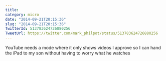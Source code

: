 ```yaml
---
title: 
category: micro
date: "2014-09-21T20:15:36"
slug: "2014-09-21T20:15:36"
TwitterId: 513783624726880256
TweetUrl: https://twitter.com/mark_philpot/status/513783624726880256
---
```


YouTube needs a mode where it only shows videos I approve so I can hand the iPad
to my son without having to worry what he watches
